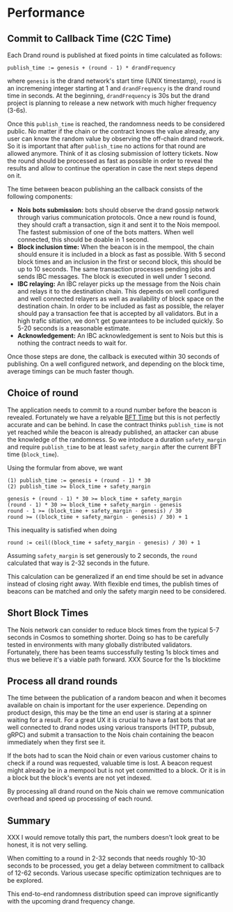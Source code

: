 # Performance

## Commit to Callback Time (C2C Time)

Each Drand round is published at fixed points in time calculated as follows:

```
publish_time := genesis + (round - 1) * drandFrequency
```

where `genesis` is the drand network's start time (UNIX timestamp), `round` is an incremening integer starting at 1 and `drandFrequency` is the drand round time in seconds. At the beginning, `drandFrequency` is 30s but the drand project is planning to release a new network with much higher frequency (3-6s).

Once this `publish_time` is reached, the randomness needs to be considered public. No matter if the chain or the contract knows the value already, any user can know the random value by observing the off-chain drand network. So it is important that after `publish_time` no actions for that round are allowed anymore. Think of it as closing submission of lottery tickets. Now the round should be processed as fast as possible in order to reveal the results and allow to continue the operation in case the next steps depend on it.

The time between beacon publishing an the callback consists of the following components:

- **Nois bots submission:** bots should observe the drand gossip network through varius communication protocols. Once a new round is found, they should craft a transaction, sign it and sent it to the Nois mempool. The fastest submission of one of the bots matters. When well connected, this should be doable in 1 second.
- **Block inclusion time:** When the beacon is in the mempool, the chain should ensure it is included in a block as fast as possible. With 5 second block times and an inclusion in the first or second block, this should be up to 10 seconds. The same transaction processes pending jobs and sends IBC messages. The block is executed in well under 1 second.
- **IBC relaying:** An IBC relayer picks up the message from the Nois chain and relays it to the destination chain. This depends on well configured and well connected relayers as well as availability of block space on the destination chain. In order to be included as fast as possible, the relayer should pay a transaction fee that is accepted by all validators. But in a high trafic sitiation, we don't get guearantees to be included quickly. So 5-20 seconds is a reasonable estimate.
- **Acknowledgement:** An IBC acknowledgement is sent to Nois but this is nothing the contract needs to wait for.

Once those steps are done, the callback is executed within 30 seconds of publishing. On a well configured network, and depending on the block time, average timings can be much faster though.

## Choice of round

<!---
XXX Do we really need this ? I really dont get why we need a safety margin: at the point in time where the dapp request noise.getNextRandomness() then at this point, regardless of how th request is handled, the randomness is gonna come from a future round, so the app has nothing to worry about. 
What I am missing ?
-->

The application needs to commit to a round number before the beacon is revealed.
Fortunately we have a relyable [BFT Time](https://docs.tendermint.com/master/spec/consensus/bft-time.html) but this is not perfectly accurate and can be behind. In case the contract thinks `publish_time` is not yet reached while the beacon is already published, an attacker can abuse the knowledge of the randomness. So we intoduce a duration `safety_margin` and require `publish_time` to be at least `safety_margin` after the current BFT time (`block_time`).

Using the formular from above, we want

```
(1) publish_time := genesis + (round - 1) * 30
(2) publish_time >= block_time + safety_margin

genesis + (round - 1) * 30 >= block_time + safety_margin
(round - 1) * 30 >= block_time + safety_margin - genesis
round - 1 >= (block_time + safety_margin - genesis) / 30
round >= ((block_time + safety_margin - genesis) / 30) + 1
```

This inequality is satisfied when doing

```
round := ceil((block_time + safety_margin - genesis) / 30) + 1
```

Assuming `safety_margin` is set generously to 2 seconds, the `round` calculated that way is 2-32 seconds in the future.

This calculation can be generalized if an end time should be set in advance instead of closing right away. With flexible end times, the publish times of beacons can be matched and only the safety margin need to be considered.

## Short Block Times

The Nois network can consider to reduce block times from the typical 5-7 seconds in Cosmos to something shorter. Doing so has to be carefully tested in environments with many globally distributed validators. Fortunately, there has been teams successfully testing 1s block times and thus we believe it's a viable path forward. 
XXX Source for the 1s blocktime

## Process all drand rounds

The time between the publication of a random beacon and when it becomes available on chain is
important for the user experience. Depending on product design, this may be the time an end user
is staring at a spinner waiting for a result. For a great UX it is crucial to have a fast
bots that are well connected to drand nodes using various transports (HTTP, pubsub, gRPC) and
submit a transaction to the Nois chain containing the beacon immediately when they first see it.

If the bots had to scan the Noid chain or even various customer chains to check if a round
was requested, valuable time is lost. A beacon request might already be in a mempool but is
not yet committed to a block. Or it is in a block but the block's events are not yet indexed.

By processing all drand round on the Nois chain we remove communication overhead
and speed up processing of each round.

## Summary

XXX I would remove totally this part, the numbers doesn't look great to be honest, it is not very selling.

When comitting to a round in 2-32 seconds that needs roughly 10-30 seconds to be processed, you get a delay between commitment to callback of 12-62 seconds. Various usecase specific optimization techniques are to be explored.

This end-to-end randomness distribution speed can improve significantly with the upcoming drand frequency change.
